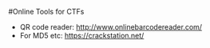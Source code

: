 #Online Tools for CTFs
+ QR code reader: http://www.onlinebarcodereader.com/
+ For MD5 etc:  https://crackstation.net/
